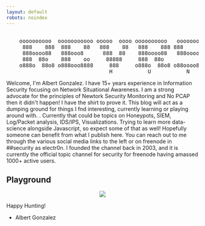 ```yaml
---
layout: default
robots: noindex
---
```

<p ALIGN="center"></p>
<pre>                                                                                                                                                                                                                                                                                          
    oooooooooo  ooooooooooo ooooo  oooo oooooooooo   oooooooo8 ooooooooooo      oooooooo8 ooooo ooooo
     888    888  888    88   888    88   888    888 888         888    88      888         888   888
     888oooo88   888ooo8      888  88    888oooo88   888oooooo  888ooo8         888oooooo  888ooo888
     888  88o    888    oo     88888     888  88o           888 888    oo  ooo         888 888   888
    o888o  88o8 o888ooo8888     888     o888o  88o8 o88oooo888 o888ooo8888 888 o88oooo888 o888o o888o
                                H           U           N           T
</pre>

Welcome, I'm Albert Gonzalez. I have 15+ years experience in Information Security focusing on Network Situational Awareness. 
I am a strong advocate for the principles of Newtork Security Monitoring and No PCAP then it didn't happen! I have the shirt 
to prove it. This blog will act as a dumping ground for things I fnd interesting, currently learning or playing around with. . 
Currently that could be topics on Honeypots, SIEM, Log/Packet analysis, IDS/IPS, Visualizations. Trying to learn more data-
science alongside Javascript, so expect some of that as well! Hopefully someone can benefit from what I publish here. You can 
reach out to me through the various social media links to the left or on freenode in ##security as electr0n. I founded the 
channel back in 2003, and it is currently the official topic channel for security for freenode having amassed 1000+ active users. 


## Playground
<p ALIGN="center">
<img src="/images/current-setup.jpg" ALIGN="center" />
</p>



Happy Hunting! 
- Albert Gonzalez

